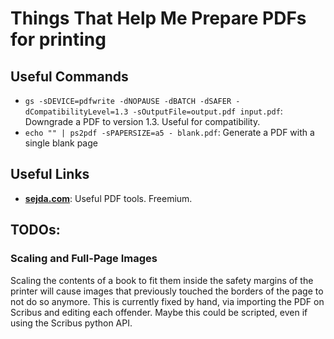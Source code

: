 # Things That Help Me Prepare PDFs for printing

## Useful Commands

- `gs -sDEVICE=pdfwrite -dNOPAUSE -dBATCH -dSAFER -dCompatibilityLevel=1.3 -sOutputFile=output.pdf input.pdf`: Downgrade a PDF to version 1.3. Useful for compatibility.
- `echo "" | ps2pdf -sPAPERSIZE=a5 - blank.pdf`: Generate a PDF with a single blank page

## Useful Links

- **[sejda.com](https://www.sejda.com)**: Useful PDF tools. Freemium.

## TODOs:

### Scaling and Full-Page Images

Scaling the contents of a book to fit them inside the safety margins of the printer will cause images that previously touched the borders of the page to not do so anymore. This is currently fixed by hand, via importing the PDF on Scribus and editing each offender. Maybe this could be scripted, even if using the Scribus python API.
